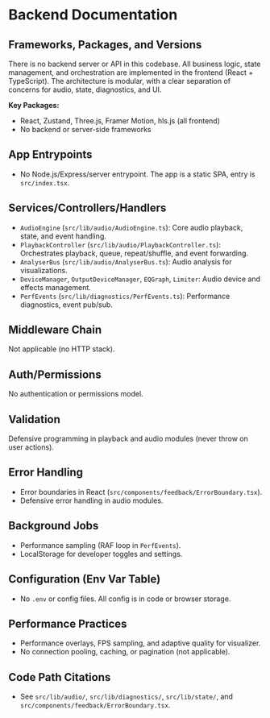 # Backend Documentation

## Frameworks, Packages, and Versions

There is no backend server or API in this codebase. All business logic, state management, and orchestration are implemented in the frontend (React + TypeScript). The architecture is modular, with a clear separation of concerns for audio, state, diagnostics, and UI.

**Key Packages:**
- React, Zustand, Three.js, Framer Motion, hls.js (all frontend)
- No backend or server-side frameworks

## App Entrypoints

- No Node.js/Express/server entrypoint. The app is a static SPA, entry is `src/index.tsx`.

## Services/Controllers/Handlers

- `AudioEngine` (`src/lib/audio/AudioEngine.ts`): Core audio playback, state, and event handling.
- `PlaybackController` (`src/lib/audio/PlaybackController.ts`): Orchestrates playback, queue, repeat/shuffle, and event forwarding.
- `AnalyserBus` (`src/lib/audio/AnalyserBus.ts`): Audio analysis for visualizations.
- `DeviceManager`, `OutputDeviceManager`, `EQGraph`, `Limiter`: Audio device and effects management.
- `PerfEvents` (`src/lib/diagnostics/PerfEvents.ts`): Performance diagnostics, event pub/sub.

## Middleware Chain

Not applicable (no HTTP stack).

## Auth/Permissions

No authentication or permissions model.

## Validation

Defensive programming in playback and audio modules (never throw on user actions).

## Error Handling

- Error boundaries in React (`src/components/feedback/ErrorBoundary.tsx`).
- Defensive error handling in audio modules.

## Background Jobs

- Performance sampling (RAF loop in `PerfEvents`).
- LocalStorage for developer toggles and settings.

## Configuration (Env Var Table)

- No `.env` or config files. All config is in code or browser storage.

## Performance Practices

- Performance overlays, FPS sampling, and adaptive quality for visualizer.
- No connection pooling, caching, or pagination (not applicable).

## Code Path Citations

- See `src/lib/audio/`, `src/lib/diagnostics/`, `src/lib/state/`, and `src/components/feedback/ErrorBoundary.tsx`.
